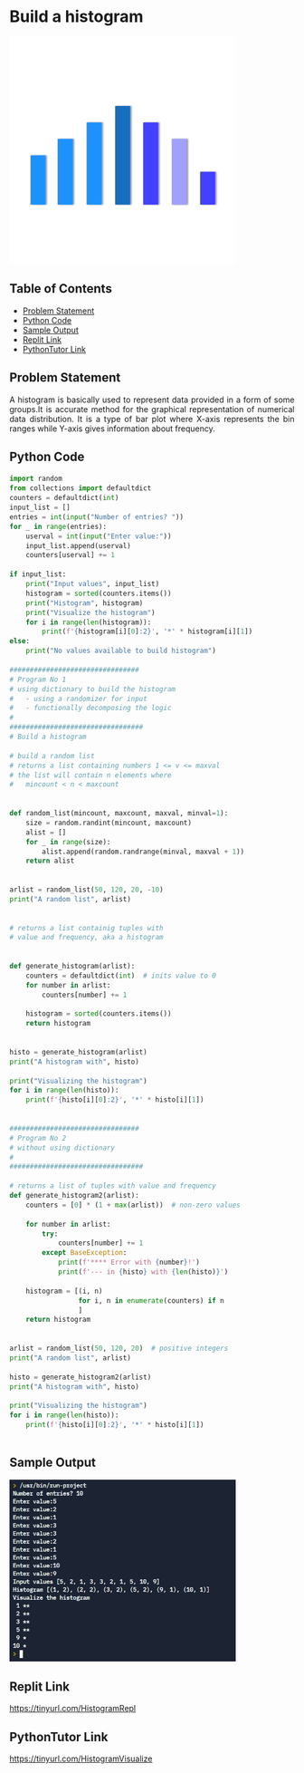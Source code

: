 # Build a histogram

<img src="./img/Histogram.gif" style="width:400px;" class="center"/>

## Table of Contents

- [Problem Statement](#problem-statement)
- [Python Code](#python-code)
- [Sample Output](#Sample-Output)
- [Replit Link](#replit-link)
- [PythonTutor Link](#pythontutor-link)


## Problem Statement

<div align="justify"> <p> A histogram is basically used to represent data provided in a form of some groups.It is accurate method for the graphical representation of numerical data distribution. It is a type of bar plot where X-axis represents the bin ranges while Y-axis gives information about frequency.  </div></p>




## Python Code

```python
import random
from collections import defaultdict
counters = defaultdict(int)
input_list = []
entries = int(input("Number of entries? "))
for _ in range(entries):
    userval = int(input("Enter value:"))
    input_list.append(userval)
    counters[userval] += 1

if input_list:
    print("Input values", input_list)
    histogram = sorted(counters.items())
    print("Histogram", histogram)
    print("Visualize the histogram")
    for i in range(len(histogram)):
        print(f'{histogram[i][0]:2}', '*' * histogram[i][1])
else:
    print("No values available to build histogram")

################################
# Program No 1
# using dictionary to build the histogram
#   - using a randomizer for input
#   - functionally decomposing the logic
#
#################################
# Build a histogram

# build a random list
# returns a list containing numbers 1 <= v <= maxval
# the list will contain n elements where
#   mincount < n < maxcount


def random_list(mincount, maxcount, maxval, minval=1):
    size = random.randint(mincount, maxcount)
    alist = []
    for _ in range(size):
        alist.append(random.randrange(minval, maxval + 1))
    return alist


arlist = random_list(50, 120, 20, -10)
print("A random list", arlist)


# returns a list containig tuples with
# value and frequency, aka a histogram


def generate_histogram(arlist):
    counters = defaultdict(int)  # inits value to 0
    for number in arlist:
        counters[number] += 1

    histogram = sorted(counters.items())
    return histogram


histo = generate_histogram(arlist)
print("A histogram with", histo)

print("Visualizing the histogram")
for i in range(len(histo)):
    print(f'{histo[i][0]:2}', '*' * histo[i][1])


################################
# Program No 2
# without using dictionary
#
#################################

# returns a list of tuples with value and frequency
def generate_histogram2(arlist):
    counters = [0] * (1 + max(arlist))  # non-zero values

    for number in arlist:
        try:
            counters[number] += 1
        except BaseException:
            print(f'**** Error with {number}!')
            print(f'--- in {histo} with {len(histo)}')

    histogram = [(i, n)
                 for i, n in enumerate(counters) if n
                 ]
    return histogram


arlist = random_list(50, 120, 20)  # positive integers
print("A random list", arlist)

histo = generate_histogram2(arlist)
print("A histogram with", histo)

print("Visualizing the histogram")
for i in range(len(histo)):
    print(f'{histo[i][0]:2}', '*' * histo[i][1])
    
```

## Sample Output
<img src="./img/OPHistogram.PNG" style="width:400px;" class="center"/>

## Replit Link
https://tinyurl.com/HistogramRepl

## PythonTutor Link

https://tinyurl.com/HistogramVisualize
